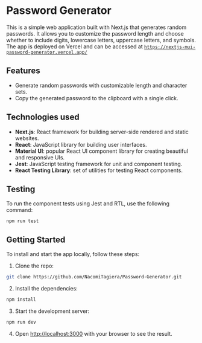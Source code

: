 # Password Generator

This is a simple web application built with Next.js that generates random passwords. It allows you to customize the password length and choose whether to include digits, lowercase letters, uppercase letters, and symbols. The app is deployed on Vercel and can be accessed at [`https://nextjs-mui-password-generator.vercel.app/`](https://nextjs-mui-password-generator.vercel.app/)

## Features

- Generate random passwords with customizable length and character sets.
- Copy the generated password to the clipboard with a single click.

## Technologies used

- **Next.js**: React framework for building server-side rendered and static websites.
- **React**: JavaScript library for building user interfaces.
- **Material UI**: popular React UI component library for creating beautiful and responsive UIs.
- **Jest**: JavaScript testing framework for unit and component testing.
- **React Testing Library**: set of utilities for testing React components.

## Testing

To run the component tests using Jest and RTL, use the following command:

`npm run test`

## Getting Started

To install and start the app locally, follow these steps:

1. Clone the repo:

```bash
git clone https://github.com/NacomiTagiera/Password-Generator.git
```

2. Install the dependencies:

```bash
npm install
```

3. Start the development server:

```bash
npm run dev
```

4. Open [http://localhost:3000](http://localhost:3000) with your browser to see the result.
